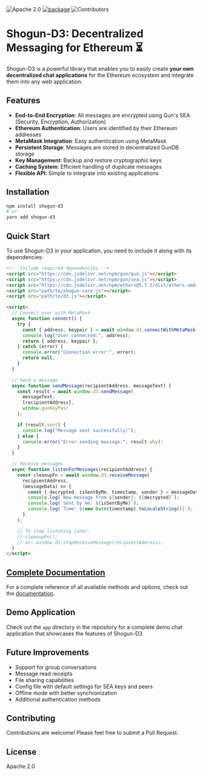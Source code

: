 ![Apache 2.0](https://img.shields.io/badge/License-Apache%202.0-green)
[![package](https://img.shields.io/npm/v/shogun-d3)](https://npmjs.com/package/shogun-d3)
![Contributors](https://img.shields.io/github/contributors/noctisatrae/shogun-d3)

# Shogun-D3: Decentralized Messaging for Ethereum ⏳

Shogun-D3 is a powerful library that enables you to easily create **your own decentralized chat applications** for the Ethereum ecosystem and integrate them into any web application.

## Features

- **End-to-End Encryption**: All messages are encrypted using Gun's SEA (Security, Encryption, Authorization)
- **Ethereum Authentication**: Users are identified by their Ethereum addresses
- **MetaMask Integration**: Easy authentication using MetaMask
- **Persistent Storage**: Messages are stored in decentralized GunDB storage
- **Key Management**: Backup and restore cryptographic keys
- **Caching System**: Efficient handling of duplicate messages
- **Flexible API**: Simple to integrate into existing applications

## Installation

```bash
npm install shogun-d3
# or
yarn add shogun-d3
```

## Quick Start

To use Shogun-D3 in your application, you need to include it along with its dependencies:

```html
<!-- Include required dependencies -->
<script src="https://cdn.jsdelivr.net/npm/gun/gun.js"></script>
<script src="https://cdn.jsdelivr.net/npm/gun/sea.js"></script>
<script src="https://cdn.jsdelivr.net/npm/ethers@5.7.2/dist/ethers.umd.min.js"></script>
<script src="path/to/shogun-core.js"></script>
<script src="path/to/d3.js"></script>

<script>
  // Connect user with MetaMask
  async function connect() {
    try {
      const { address, keypair } = await window.d3.connectWithMetaMask();
      console.log("User connected:", address);
      return { address, keypair };
    } catch (error) {
      console.error("Connection error:", error);
      return null;
    }
  }

  // Send a message
  async function sendMessage(recipientAddress, messageText) {
    const result = await window.d3.sendMessage(
      messageText,
      [recipientAddress],
      window.gunKeyPair
    );

    if (result.sent) {
      console.log("Message sent successfully!");
    } else {
      console.error("Error sending message:", result.why);
    }
  }

  // Receive messages
  async function listenForMessages(recipientAddress) {
    const cleanupFn = await window.d3.receiveMessage(
      recipientAddress,
      (messageData) => {
        const { decrypted, isSentByMe, timestamp, sender } = messageData;
        console.log(`New message from ${sender}: ${decrypted}`);
        console.log(`Sent by me: ${isSentByMe}`);
        console.log(`Time: ${new Date(timestamp).toLocaleString()}`);
      }
    );

    // To stop listening later:
    // cleanupFn();
    // or: window.d3.stopReceiveMessage(recipientAddress);
  }
</script>
```

## [Complete Documentation](https://github.com/noctisatrae/shogun-d3/blob/master/docs/docs.md)

For a complete reference of all available methods and options, check out the [documentation](https://github.com/noctisatrae/shogun-d3/blob/master/docs/docs.md).

## Demo Application

Check out the `app` directory in the repository for a complete demo chat application that showcases the features of Shogun-D3.

## Future Improvements

- Support for group conversations
- Message read receipts
- File sharing capabilities
- Config file with default settings for SEA keys and peers
- Offline mode with better synchronization
- Additional authentication methods

## Contributing

Contributions are welcome! Please feel free to submit a Pull Request.

## License

Apache 2.0